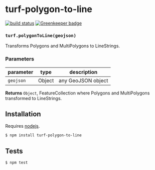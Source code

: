 # turf-polygon-to-line

[![build status](https://secure.travis-ci.org/stepankuzmin/turf-polygon-to-line.png)](http://travis-ci.org/stepankuzmin/turf-polygon-to-line)
[![Greenkeeper badge](https://badges.greenkeeper.io/stepankuzmin/turf-polygon-to-line.svg)](https://greenkeeper.io/)




### `turf.polygonToLine(geojson)`

Transforms Polygons and MultiPolygons to LineStrings.

### Parameters

| parameter | type   | description        |
| --------- | ------ | ------------------ |
| `geojson` | Object | any GeoJSON object |



**Returns** `Object`, FeatureCollection where Polygons and MultiPolygons transformed to LineStrings.

## Installation

Requires [nodejs](http://nodejs.org/).

```sh
$ npm install turf-polygon-to-line
```

## Tests

```sh
$ npm test
```


